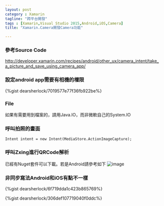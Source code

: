 ```yaml
---
layout: post
category : Xamarin 
tagline: "跨平台開發"
tags : [Xamarin,Visual Studio 2015,Android,iOS,Camera]
title: "Xamarin.Camera開發Camera功能"

---
```


### 參考Source Code
http://developer.xamarin.com/recipes/android/other_ux/camera_intent/take_a_picture_and_save_using_camera_app/



### 設定android app需要有相機的權限
{%gist dearsherlock/7019577e77f36fb922be%}

### File

如果有需要用到檔案的，請用Java.IO，而非微軟自己的System.IO


### 呼叫拍照的畫面

`Intent intent = new Intent(MediaStore.ActionImageCapture);`


### 呼叫Zxing進行QRCode解析
已經有Nuget套件可以下載。若是Android請參考如下
![image](https://farm8.staticflickr.com/7584/16683262858_52e8f7b191_o.png)


### 非同步寫法Android和iOS有點不一樣
{%gist dearsherlock/6f719dda1c423b865769%}

{%gist dearsherlock/306def107719040f0ddc%}

